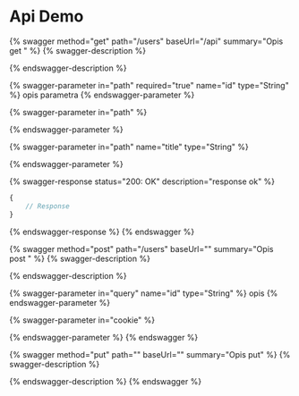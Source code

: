 # Api Demo

{% swagger method="get" path="/users" baseUrl="/api" summary="Opis get " %}
{% swagger-description %}

{% endswagger-description %}

{% swagger-parameter in="path" required="true" name="id" type="String" %}
opis parametra
{% endswagger-parameter %}

{% swagger-parameter in="path" %}

{% endswagger-parameter %}

{% swagger-parameter in="path" name="title" type="String" %}

{% endswagger-parameter %}

{% swagger-response status="200: OK" description="response ok" %}
```javascript
{
    // Response
}
```
{% endswagger-response %}
{% endswagger %}

{% swagger method="post" path="/users" baseUrl="" summary="Opis post " %}
{% swagger-description %}

{% endswagger-description %}

{% swagger-parameter in="query" name="id" type="String" %}
opis
{% endswagger-parameter %}

{% swagger-parameter in="cookie" %}

{% endswagger-parameter %}
{% endswagger %}

{% swagger method="put" path="" baseUrl="" summary="Opis put" %}
{% swagger-description %}

{% endswagger-description %}
{% endswagger %}
